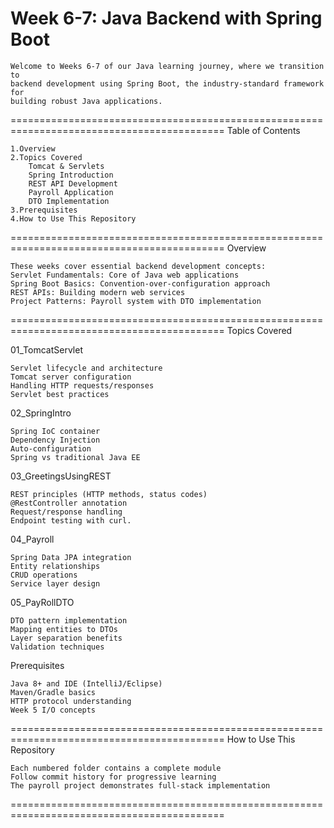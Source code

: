Week 6-7: Java Backend with Spring Boot
===========================================================================================

    Welcome to Weeks 6-7 of our Java learning journey, where we transition to 
    backend development using Spring Boot, the industry-standard framework for 
    building robust Java applications.
===========================================================================================
Table of Contents

    1.Overview
    2.Topics Covered
        Tomcat & Servlets
        Spring Introduction
        REST API Development
        Payroll Application
        DTO Implementation
    3.Prerequisites
    4.How to Use This Repository
===========================================================================================
Overview

    These weeks cover essential backend development concepts:
    Servlet Fundamentals: Core of Java web applications
    Spring Boot Basics: Convention-over-configuration approach
    REST APIs: Building modern web services
    Project Patterns: Payroll system with DTO implementation
===========================================================================================
Topics Covered

01_TomcatServlet

    Servlet lifecycle and architecture
    Tomcat server configuration
    Handling HTTP requests/responses 
    Servlet best practices

02_SpringIntro

    Spring IoC container
    Dependency Injection
    Auto-configuration
    Spring vs traditional Java EE

03_GreetingsUsingREST
    
    REST principles (HTTP methods, status codes)
    @RestController annotation
    Request/response handling
    Endpoint testing with curl.

04_Payroll

    Spring Data JPA integration
    Entity relationships
    CRUD operations
    Service layer design

05_PayRollDTO

    DTO pattern implementation
    Mapping entities to DTOs
    Layer separation benefits
    Validation techniques

Prerequisites

    Java 8+ and IDE (IntelliJ/Eclipse)
    Maven/Gradle basics
    HTTP protocol understanding
    Week 5 I/O concepts
===========================================================================================
How to Use This Repository

    Each numbered folder contains a complete module
    Follow commit history for progressive learning
    The payroll project demonstrates full-stack implementation
===========================================================================================


